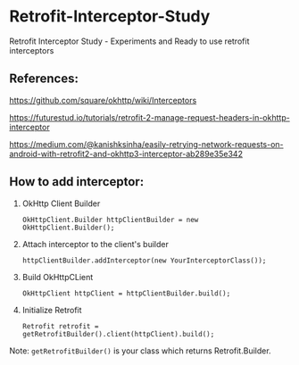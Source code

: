 # Retrofit-Interceptor-Study
Retrofit Interceptor Study - Experiments and Ready to use retrofit interceptors


References:
--------------------

https://github.com/square/okhttp/wiki/Interceptors

https://futurestud.io/tutorials/retrofit-2-manage-request-headers-in-okhttp-interceptor

https://medium.com/@kanishksinha/easily-retrying-network-requests-on-android-with-retrofit2-and-okhttp3-interceptor-ab289e35e342




How to add interceptor:
-------------------------

1. OkHttp Client Builder

   `OkHttpClient.Builder httpClientBuilder = new OkHttpClient.Builder();`
   
2. Attach interceptor to the client's builder 

   `httpClientBuilder.addInterceptor(new YourInterceptorClass());`
  
3. Build OkHttpCLient

   `OkHttpClient httpClient = httpClientBuilder.build();`
  
4. Initialize Retrofit

   `Retrofit retrofit = getRetrofitBuilder().client(httpClient).build();`
  
  
Note: 
`getRetrofitBuilder()` is your class which returns Retrofit.Builder.
